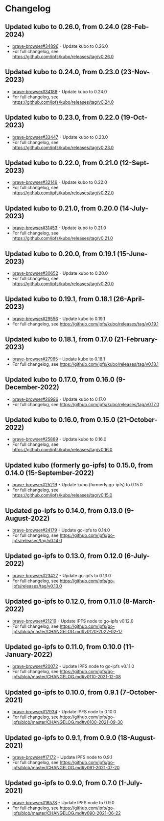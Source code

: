 # Changelog

## Updated kubo to 0.26.0, from 0.24.0 (28-Feb-2024)
- [brave-browser#34896](https://github.com/brave/brave-browser/issues/34896) - Update kubo to 0.26.0
- For full changelog, see https://github.com/ipfs/kubo/releases/tag/v0.26.0

## Updated kubo to 0.24.0, from 0.23.0 (23-Nov-2023)
- [brave-browser#34188](https://github.com/brave/brave-browser/issues/34188) - Update kubo to 0.24.0
- For full changelog, see https://github.com/ipfs/kubo/releases/tag/v0.24.0

## Updated kubo to 0.23.0, from 0.22.0 (19-Oct-2023)
- [brave-browser#33447](https://github.com/brave/brave-browser/issues/33447) - Update kubo to 0.23.0
- For full changelog, see https://github.com/ipfs/kubo/releases/tag/v0.23.0

## Updated kubo to 0.22.0, from 0.21.0 (12-Sept-2023)
- [brave-browser#32149](https://github.com/brave/brave-browser/issues/32149) - Update kubo to 0.22.0
- For full changelog, see https://github.com/ipfs/kubo/releases/tag/v0.22.0

## Updated kubo to 0.21.0, from 0.20.0 (14-July-2023)
- [brave-browser#31453](https://github.com/brave/brave-browser/issues/31453) - Update kubo to 0.21.0
- For full changelog, see https://github.com/ipfs/kubo/releases/tag/v0.21.0

## Updated kubo to 0.20.0, from 0.19.1 (15-June-2023)
- [brave-browser#30652](https://github.com/brave/brave-browser/issues/30652) - Update kubo to 0.20.0
- For full changelog, see https://github.com/ipfs/kubo/releases/tag/v0.20.0

## Updated kubo to 0.19.1, from 0.18.1 (26-April-2023)
- [brave-browser#29556](https://github.com/brave/brave-browser/issues/29556) - Update kubo to 0.19.1
- For full changelog, see https://github.com/ipfs/kubo/releases/tag/v0.19.1

## Updated kubo to 0.18.1, from 0.17.0 (21-February-2023)
- [brave-browser#27965](https://github.com/brave/brave-browser/issues/27965) - Update kubo to 0.18.1
- For full changelog, see https://github.com/ipfs/kubo/releases/tag/v0.18.1

## Updated kubo to 0.17.0, from 0.16.0 (9-December-2022)
- [brave-browser#26996](https://github.com/brave/brave-browser/issues/26996) - Update kubo to 0.17.0
- For full changelog, see https://github.com/ipfs/kubo/releases/tag/v0.17.0

## Updated kubo to 0.16.0, from 0.15.0 (21-October-2022)
- [brave-browser#25889](https://github.com/brave/brave-browser/issues/25889) - Update kubo to 0.16.0
- For full changelog, see https://github.com/ipfs/kubo/releases/tag/v0.16.0

## Updated kubo (formerly go-ipfs) to 0.15.0, from 0.14.0 (15-September-2022)
- [brave-browser#25219](https://github.com/brave/brave-browser/issues/25219) - Update kubo (formerly go-ipfs) to 0.15.0
- For full changelog, see https://github.com/ipfs/kubo/releases/tag/v0.15.0

## Updated go-ipfs to 0.14.0, from 0.13.0 (9-August-2022)
- [brave-browser#24179](https://github.com/brave/brave-browser/issues/24179) - Update go-ipfs to 0.14.0
- For full changelog, see https://github.com/ipfs/go-ipfs/releases/tag/v0.14.0

## Updated go-ipfs to 0.13.0, from 0.12.0 (6-July-2022)
- [brave-browser#23427](https://github.com/brave/brave-browser/issues/23427) - Update go-ipfs to 0.13.0
- For full changelog, see https://github.com/ipfs/go-ipfs/releases/tag/v0.13.0

## Updated go-ipfs to 0.12.0, from 0.11.0 (8-March-2022)
- [brave-browser#21219](https://github.com/brave/brave-browser/issues/21219) - Update IPFS node to go-ipfs v0.12.0
- For full changelog, see https://github.com/ipfs/go-ipfs/blob/master/CHANGELOG.md#v0120-2022-02-17

## Updated go-ipfs to 0.11.0, from 0.10.0 (11-January-2022)
- [brave-browser#20072](https://github.com/brave/brave-browser/issues/20072) - Update IPFS node to go-ipfs v0.11.0
- For full changelog, see https://github.com/ipfs/go-ipfs/blob/master/CHANGELOG.md#v0110-2021-12-08

## Updated go-ipfs to 0.10.0, from 0.9.1 (7-October-2021)
 - [brave-browser#17934](https://github.com/brave/brave-browser/issues/17934) - Update IPFS node to 0.10.0
 - For full changelog, see https://github.com/ipfs/go-ipfs/blob/master/CHANGELOG.md#v0100-2021-09-30

## Updated go-ipfs to 0.9.1, from 0.9.0 (18-August-2021)
 - [brave-browser#17172](https://github.com/brave/brave-browser/issues/17172) - Update IPFS node to 0.9.1
 - For full changelog, see https://github.com/ipfs/go-ipfs/blob/master/CHANGELOG.md#v091-2021-07-20

## Updated go-ipfs to 0.9.0, from 0.7.0 (1-July-2021)
 - [brave-browser#16578](https://github.com/brave/brave-browser/issues/16578) - Update IPFS node to 0.9.0
 - For full changelog, see https://github.com/ipfs/go-ipfs/blob/master/CHANGELOG.md#v090-2021-06-22
